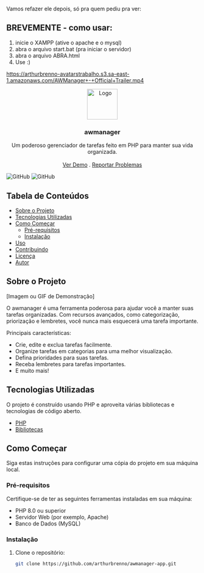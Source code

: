 <br/>
Vamos refazer ele depois, só pra quem pediu pra ver:

## BREVEMENTE - como usar:
1. inicie o XAMPP (ative o apache e o mysql)
2. abra o arquivo start.bat (pra iniciar o servidor)
3. abra o arquivo ABRA.html
4. Use :)

https://arthurbrenno-avatarstrabalho.s3.sa-east-1.amazonaws.com/AWManager+-+Official+Trailer.mp4


<p align="center">
  <a href="https://github.com/arthurbrenno/awmanager-app">
    <img src="https://arthurbrenno-avatarstrabalho.s3.sa-east-1.amazonaws.com/logo.png" alt="Logo" width="80" height="80">
  </a>

  <h3 align="center">awmanager</h3>

  <p align="center">
    Um poderoso gerenciador de tarefas feito em PHP para manter sua vida organizada.
    <br/>
    <br/>
    <a href="https://github.com/arthurbrenno/awmanager-app">Ver Demo</a>
    .
    <a href="https://github.com/arthurbrenno/awmanager-app/issues">Reportar Problemas</a>
  </p>
</p>

![GitHub](https://img.shields.io/github/license/arthurbrenno/awmanager-app) ![GitHub](https://img.shields.io/github/issues/arthurbrenno/awmanager-app)

## Tabela de Conteúdos

* [Sobre o Projeto](#sobre-o-projeto)
* [Tecnologias Utilizadas](#tecnologias-utilizadas)
* [Como Começar](#como-começar)
  * [Pré-requisitos](#pré-requisitos)
  * [Instalação](#instalação)
* [Uso](#uso)
* [Contribuindo](#contribuindo)
* [Licença](#licença)
* [Autor](#autor)

## Sobre o Projeto

[Imagem ou GIF de Demonstração]

O awmanager é uma ferramenta poderosa para ajudar você a manter suas tarefas organizadas. Com recursos avançados, como categorização, priorização e lembretes, você nunca mais esquecerá uma tarefa importante.

Principais características:
* Crie, edite e exclua tarefas facilmente.
* Organize tarefas em categorias para uma melhor visualização.
* Defina prioridades para suas tarefas.
* Receba lembretes para tarefas importantes.
* E muito mais!

## Tecnologias Utilizadas

O projeto é construído usando PHP e aproveita várias bibliotecas e tecnologias de código aberto.

* [PHP](https://www.php.net/)
* [Bibliotecas](https://github.com/exemplo/biblioteca)

## Como Começar

Siga estas instruções para configurar uma cópia do projeto em sua máquina local.

### Pré-requisitos

Certifique-se de ter as seguintes ferramentas instaladas em sua máquina:

* PHP 8.0 ou superior
* Servidor Web (por exemplo, Apache)
* Banco de Dados (MySQL)

  

### Instalação

1. Clone o repositório:
   ```sh
   git clone https://github.com/arthurbrenno/awmanager-app.git
